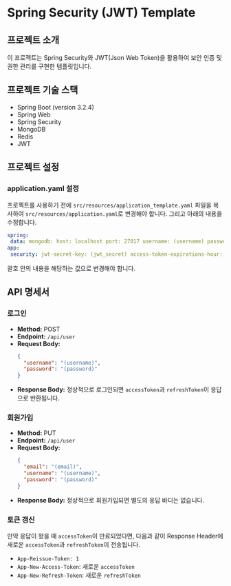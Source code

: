 
# Spring Security (JWT) Template

## 프로젝트 소개

이 프로젝트는 Spring Security와 JWT(Json Web Token)을 활용하여 보안 인증 및 권한 관리를 구현한 템플릿입니다.

## 프로젝트 기술 스택

- Spring Boot (version 3.2.4)
- Spring Web
- Spring Security
- MongoDB
- Redis
- JWT

## 프로젝트 설정

### application.yaml 설정
프로젝트를 사용하기 전에 `src/resources/application_template.yaml` 파일을 복사하여 `src/resources/application.yaml`로 변경해야 합니다. 그리고 아래의 내용을 수정합니다.
```yaml  
spring:  
 data: mongodb: host: localhost port: 27017 username: (username) password: (password) database: (database) authentication-database: admin redis: host: localhost port: 6379 password: (password)  
app:  
 security: jwt-secret-key: (jwt_secret) access-token-expirations-hour: 4 refresh-token-expirations-hour: 168  
```  
괄호 안의 내용을 해당하는 값으로 변경해야 합니다.

## API 명세서

### 로그인
- **Method:** POST
- **Endpoint:** `/api/user`
- **Request Body:**
  ```json  
  {  
    "username": "(username)",  
    "password": "(password)"  
  }  
  ```  
- **Response Body:** 정상적으로 로그인되면 `accessToken`과 `refreshToken`이 응답으로 반환됩니다.

### 회원가입
- **Method:** PUT
- **Endpoint:** `/api/user`
- **Request Body:**
  ```json  
  {  
    "email": "(email)",
    "username": "(username)",  
    "password": "(password)"
  }  
  ```  
- **Response Body:** 정상적으로 회원가입되면 별도의 응답 바디는 없습니다.

### 토큰 갱신
만약 응답이 왔을 때 `accessToken`이 만료되었다면, 다음과 같이 Response Header에 새로운 `accessToken`과 `refreshToken`이 전송됩니다.
- `App-Reissue-Token: 1`
- `App-New-Access-Token`: 새로운 `accessToken`
- `App-New-Refresh-Token`: 새로운 `refreshToken`
